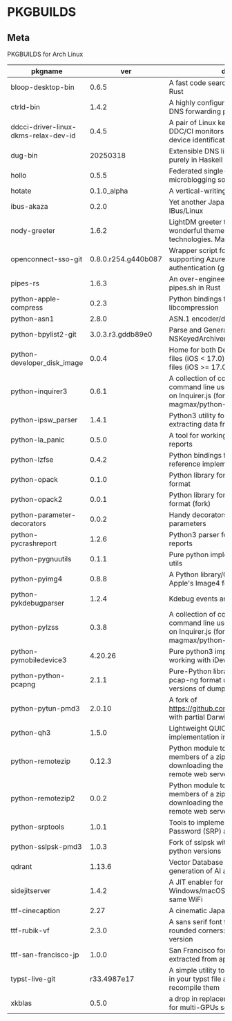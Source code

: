 # PKGBUILDS

## Meta

PKGBUILDS for Arch Linux

<!-- start -->

| pkgname                              | ver                 | desc                                                                                                                         |
| ------------------------------------ | ------------------- | ---------------------------------------------------------------------------------------------------------------------------- |
| bloop-desktop-bin                    | 0.6.5               | A fast code search engine written in Rust                                                                                    |
| ctrld-bin                            | 1.4.2               | A highly configurable, multi-protocol DNS forwarding proxy                                                                   |
| ddcci-driver-linux-dkms-relax-dev-id | 0.4.5               | A pair of Linux kernel drivers for DDC/CI monitors (DKMS): relaxed device identification                                     |
| dug-bin                              | 20250318            | Extensible DNS libraries written purely in Haskell                                                                           |
| hollo                                | 0.5.5               | Federated single-user microblogging software                                                                                 |
| hotate                               | 0.1.0_alpha         | A vertical-writing editor                                                                                                    |
| ibus-akaza                           | 0.2.0               | Yet another Japanese IME for IBus/Linux                                                                                      |
| nody-greeter                         | 1.6.2               | LightDM greeter that allows to create wonderful themes with web technologies. Made in Node.js                                |
| openconnect-sso-git                  | 0.8.0.r254.g440b087 | Wrapper script for OpenConnect supporting Azure AD (SAMLv2) authentication (git version)                                     |
| pipes-rs                             | 1.6.3               | An over-engineered rewrite of pipes.sh in Rust                                                                               |
| python-apple-compress                | 0.2.3               | Python bindings for Apple's libcompression                                                                                   |
| python-asn1                          | 2.8.0               | ASN.1 encoder/decoder                                                                                                        |
| python-bpylist2-git                  | 3.0.3.r3.gddb89e0   | Parse and Generate binary plists and NSKeyedArchiver archives                                                                |
| python-developer_disk_image          | 0.0.4               | Home for both DeveloperDiskImage files (iOS < 17.0) and Personalized files (iOS >= 17.0)                                     |
| python-inquirer3                     | 0.6.1               | A collection of common interactive command line user interfaces, based on Inquirer.js (fork of magmax/python-inquirer)       |
| python-ipsw_parser                   | 1.4.1               | Python3 utility for parsing and extracting data from IPSW                                                                    |
| python-la_panic                      | 0.5.0               | A tool for working with iPhone crash reports                                                                                 |
| python-lzfse                         | 0.4.2               | Python bindings for the LZFSE reference implementation                                                                       |
| python-opack                         | 0.1.0               | Python library for parsing the opack format                                                                                  |
| python-opack2                        | 0.0.1               | Python library for parsing the opack format (fork)                                                                           |
| python-parameter-decorators          | 0.0.2               | Handy decorators for converting parameters                                                                                   |
| python-pycrashreport                 | 1.2.6               | Python3 parser for Apple's crash reports                                                                                     |
| python-pygnuutils                    | 0.1.1               | Pure python implementation for GNU utils                                                                                     |
| python-pyimg4                        | 0.8.8               | A Python library/CLI tool for parsing Apple's Image4 format                                                                  |
| python-pykdebugparser                | 1.2.4               | Kdebug events and ktraces parser                                                                                             |
| python-pylzss                        | 0.3.8               | A collection of common interactive command line user interfaces, based on Inquirer.js (fork of magmax/python-inquirer)       |
| python-pymobiledevice3               | 4.20.26             | Pure python3 implementation for working with iDevices                                                                        |
| python-python-pcapng                 | 2.1.1               | Pure-Python library to parse the pcap-ng format used by newer versions of dumpcap & similar tools                            |
| python-pytun-pmd3                    | 2.0.10              | A fork of https://github.com/montag451/pytun with partial Darwin support                                                     |
| python-qh3                           | 1.5.0               | Lightweight QUIC and HTTP/3 implementation in Python                                                                         |
| python-remotezip                     | 0.12.3              | Python module to access single members of a zip archive without downloading the full content from a remote web server        |
| python-remotezip2                    | 0.0.2               | Python module to access single members of a zip archive without downloading the full content from a remote web server (fork) |
| python-srptools                      | 1.0.1               | Tools to implement Secure Remote Password (SRP) authentication                                                               |
| python-sslpsk-pmd3                   | 1.0.3               | Fork of sslpsk with support for latest python versions                                                                       |
| qdrant                               | 1.13.6              | Vector Database for the next generation of AI applications                                                                   |
| sidejitserver                        | 1.4.2               | A JIT enabler for iOS 17 with a Windows/macOS computer on the same WiFi                                                      |
| ttf-cinecaption                      | 2.27                | A cinematic Japanese font                                                                                                    |
| ttf-rubik-vf                         | 2.3.0               | A sans serif font family with slightly rounded corners: variable font version                                                |
| ttf-san-francisco-jp                 | 1.0.0               | San Francisco font for Japanese, extracted from apple.com                                                                    |
| typst-live-git                       | r33.4987e17         | A simple utility to watch for changes in your typst file and automatically recompile them                                    |
| xkblas                               | 0.5.0               | a drop in replacement of blas library for multi-GPUs servers                                                                 |

<!-- end -->
